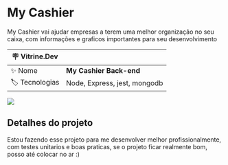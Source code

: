 # My Cashier

My Cashier vai ajudar empresas a terem uma melhor organização no seu caixa, com informações e graficos importantes para seu desenvolvimento

| :placard: Vitrine.Dev |                                               |
| --------------------- | --------------------------------------------- |
| :sparkles: Nome       | **My Cashier Back-end**                     |
| :label: Tecnologias   | Node, Express, jest, mongodb |

<!-- Inserir imagem com a #vitrinedev ao final do link -->

![](https://cdn.discordapp.com/attachments/902225085245563021/1044002215804813432/Screenshot_1.png#vitrinedev)

## Detalhes do projeto

Estou fazendo esse projeto para me desenvolver melhor profissionalmente, com testes unitarios e boas praticas, se o projeto ficar realmente bom, posso até colocar no ar :)
